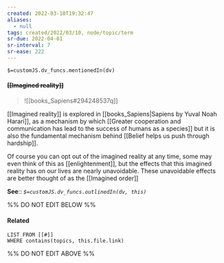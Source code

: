 ```yaml
---
created: 2022-03-10T19:32:47 
aliases:
  - null
tags: created/2022/03/10, node/topic/term
sr-due: 2022-04-01
sr-interval: 7
sr-ease: 222
---
```

`$=customJS.dv_funcs.mentionedIn(dv)`

#### <s class="topic-title">[[Imagined reality]]</s>

> ![[books_Sapiens#294248537q]]

[[Imagined reality]] is explored in [[books_Sapiens|Sapiens by Yuval Noah Harari]], as a mechanism by which [[Greater cooperation and communication has lead to the success of humans as a species]] but it is also the fundamental mechanism behind [[Belief helps us push through hardship]].

Of course you can opt out of the imagined reality at any time, some may even think of this as [[enlightenment]], but the effects that this imagined reality has on our lives are nearly unavoidable. These unavoidable effects are better thought of as the [[Imagined order]]

**See**:: 
*`$=customJS.dv_funcs.outlinedIn(dv, this)`*

%% DO NOT EDIT BELOW %%

#### Related 

```dataview
LIST FROM [[#]]
WHERE contains(topics, this.file.link)
```
%% DO NOT EDIT ABOVE %%
